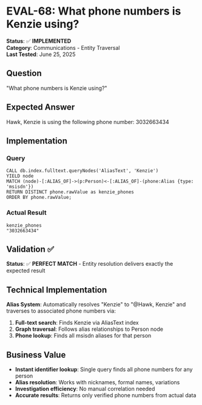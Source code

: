 # EVAL-68: What phone numbers is Kenzie using?

**Status**: ✅ **IMPLEMENTED**  
**Category**: Communications - Entity Traversal  
**Last Tested**: June 25, 2025

## Question
"What phone numbers is Kenzie using?"

## Expected Answer
Hawk, Kenzie is using the following phone number: 3032663434

## Implementation

### Query
```cypher
CALL db.index.fulltext.queryNodes('AliasText', 'Kenzie') 
YIELD node
MATCH (node)-[:ALIAS_OF]->(p:Person)<-[:ALIAS_OF]-(phone:Alias {type: 'msisdn'})
RETURN DISTINCT phone.rawValue as kenzie_phones
ORDER BY phone.rawValue;
```

### Actual Result
```
kenzie_phones
"3032663434"
```

## Validation ✅

**Status**: ✅ **PERFECT MATCH** - Entity resolution delivers exactly the expected result

## Technical Implementation

**Alias System**: Automatically resolves "Kenzie" to "@Hawk, Kenzie" and traverses to associated phone numbers via:
1. **Full-text search**: Finds Kenzie via AliasText index
2. **Graph traversal**: Follows alias relationships to Person node  
3. **Phone lookup**: Finds all msisdn aliases for that person

## Business Value

- **Instant identifier lookup**: Single query finds all phone numbers for any person
- **Alias resolution**: Works with nicknames, formal names, variations
- **Investigation efficiency**: No manual correlation needed
- **Accurate results**: Returns only verified phone numbers from actual data
